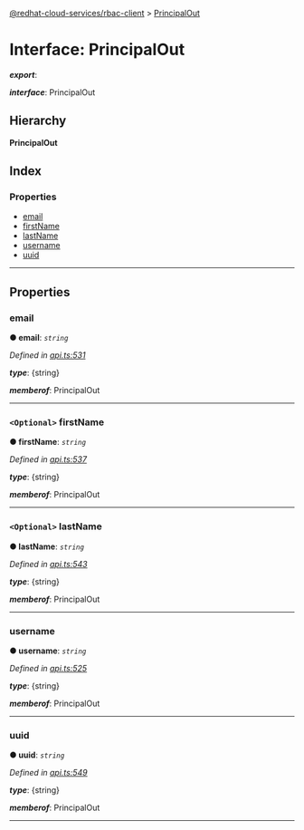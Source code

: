 [@redhat-cloud-services/rbac-client](../README.md) > [PrincipalOut](../interfaces/principalout.md)

# Interface: PrincipalOut

*__export__*: 

*__interface__*: PrincipalOut

## Hierarchy

**PrincipalOut**

## Index

### Properties

* [email](principalout.md#email)
* [firstName](principalout.md#firstname)
* [lastName](principalout.md#lastname)
* [username](principalout.md#username)
* [uuid](principalout.md#uuid)

---

## Properties

<a id="email"></a>

###  email

**● email**: *`string`*

*Defined in [api.ts:531](https://github.com/RedHatInsights/javascript-clients/blob/master/packages/rbac/api.ts#L531)*

*__type__*: {string}

*__memberof__*: PrincipalOut

___
<a id="firstname"></a>

### `<Optional>` firstName

**● firstName**: *`string`*

*Defined in [api.ts:537](https://github.com/RedHatInsights/javascript-clients/blob/master/packages/rbac/api.ts#L537)*

*__type__*: {string}

*__memberof__*: PrincipalOut

___
<a id="lastname"></a>

### `<Optional>` lastName

**● lastName**: *`string`*

*Defined in [api.ts:543](https://github.com/RedHatInsights/javascript-clients/blob/master/packages/rbac/api.ts#L543)*

*__type__*: {string}

*__memberof__*: PrincipalOut

___
<a id="username"></a>

###  username

**● username**: *`string`*

*Defined in [api.ts:525](https://github.com/RedHatInsights/javascript-clients/blob/master/packages/rbac/api.ts#L525)*

*__type__*: {string}

*__memberof__*: PrincipalOut

___
<a id="uuid"></a>

###  uuid

**● uuid**: *`string`*

*Defined in [api.ts:549](https://github.com/RedHatInsights/javascript-clients/blob/master/packages/rbac/api.ts#L549)*

*__type__*: {string}

*__memberof__*: PrincipalOut

___

